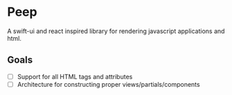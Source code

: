 # Peep
A swift-ui and react inspired library for rendering javascript applications and html.

## Goals
 - [ ] Support for all HTML tags and attributes
 - [ ] Architecture for constructing proper views/partials/components
